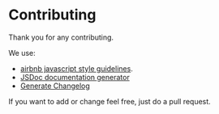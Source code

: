 # Contributing

Thank you for any contributing.

We use:

* [airbnb javascript style guidelines](https://github.com/airbnb/javascript/blob/master/README.md).
* [JSDoc documentation generator](http://usejsdoc.org/)
* [Generate Changelog](https://github.com/lob/generate-changelog)

If you want to add or change feel free, just do a pull request.